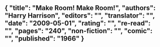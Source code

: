 {
 "title": "Make Room! Make Room!",
 "authors": "Harry Harrison",
 "editors": "",
 "translator": "",
 "date": "2009-05-01",
 "rating": "",
 "re-read": "",
 "pages": "240",
 "non-fiction": "",
 "comic": "",
 "published": "1966"
}
---

